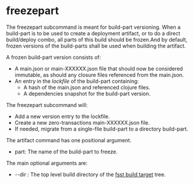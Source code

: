 # freezepart
The freezepart subcommand is meant for build-part versioning. When a build-part is to be used to create a deployment artifact,
or to do a direct build/deploy combo, all parts of this build should be frozen.And by default, frozen versions of the build-parts
shall be used when building the artifact.

A frozen build-part version consists of:
* A main.json or main-XXXXXX.json file that should now be considered immutable, as should any closure files referenced from the main.json.
* An entry in the *lockfile* of the build-part containing:
  - A hash of the main.json and referenced clojure files.
  - A dependencies snapshot for the build-part version.
  
The freezepart subcommand will:
* Add a new version entry to the lockfile.
* Create a new zero-transactions main-XXXXXX.json file.
* If needed, migrate from a single-file build-part to a directory build-part.

The artifact command has one positional argument.

* part: The name of the build-part to freeze.

The main optional arguments are:

* --dir : The top level build directory of the [fsst build target](buildtarget.MD) tree.
